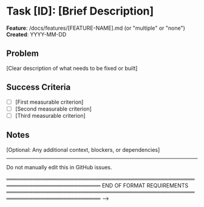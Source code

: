 # Task [ID]: [Brief Description]

**Feature**: /docs/features/[FEATURE-NAME].md (or "multiple" or "none")
**Created**: YYYY-MM-DD

## Problem
[Clear description of what needs to be fixed or built]

## Success Criteria
- [ ] [First measurable criterion]
- [ ] [Second measurable criterion]
- [ ] [Third measurable criterion]

## Notes
[Optional: Any additional context, blockers, or dependencies]

---

<!--
═══════════════════════════════════════════════════════════════════════════
TASK FILE FORMAT REQUIREMENTS - READ THIS CAREFULLY
═══════════════════════════════════════════════════════════════════════════

This template ensures proper synchronization with GitHub Issues. Follow these
rules exactly to avoid sync errors.

📋 FILENAME FORMAT (REQUIRED)
─────────────────────────────
  Format: ID-description.md

  ✓ CORRECT:  29-github-integration.md
  ✓ CORRECT:  123-fix-login-bug.md
  ✗ WRONG:    github-integration.md  (missing ID)
  ✗ WRONG:    task-29.md              (ID not at start)
  ✗ WRONG:    abc-feature.md          (ID must be numeric)

  AI/Human Guidance:
  - ID must be a number (no letters, no prefixes like "task-")
  - Use lowercase with hyphens for description
  - Get next ID from docs/STATE.md (5DAY_TASK_ID field, increment by 1)

📝 TITLE FORMAT (REQUIRED)
─────────────────────────────
  Format: # Task [ID]: [Brief Description]

  ✓ CORRECT:  # Task 29: GitHub Integration
  ✓ CORRECT:  # Task 123: Fix Login Bug
  ✗ WRONG:    # Task: GitHub Integration     (missing ID)
  ✗ WRONG:    # GitHub Integration            (missing "Task [ID]:")
  ✗ WRONG:    ## Task 29: Integration         (wrong heading level)

  AI/Human Guidance:
  - Must start with exactly "# Task " (level 1 heading)
  - ID must match filename ID
  - Keep description brief but descriptive (3-8 words ideal)
  - This becomes the GitHub Issue title

🏷️ METADATA FIELDS (REQUIRED)
─────────────────────────────
  **Feature**: [value]
  **Created**: YYYY-MM-DD

  ✓ CORRECT:  **Feature**: /docs/features/github-integration.md
  ✓ CORRECT:  **Feature**: none
  ✓ CORRECT:  **Feature**: multiple
  ✓ CORRECT:  **Created**: 2025-10-19
  ✗ WRONG:    Feature: none                   (missing bold asterisks)
  ✗ WRONG:    **Feature:**none                (missing space after colon)
  ✗ WRONG:    **Created**: Oct 19, 2025       (wrong date format)

  AI/Human Guidance:
  - Use exactly "**Feature**:" with bold formatting and colon
  - For Feature value, use:
    * Full path to feature file: /docs/features/name.md
    * "none" if not tied to a specific feature
    * "multiple" if spans multiple features
  - Created date must be YYYY-MM-DD format (ISO 8601)

📂 REQUIRED SECTIONS (MUST EXIST)
─────────────────────────────
  ## Problem
  [Content describing what needs to be solved]

  ## Success Criteria
  - [ ] [Measurable outcome 1]
  - [ ] [Measurable outcome 2]

  ## Notes
  [Optional content, but section header must exist]

  ✓ CORRECT:  Uses exactly these section names (## Problem, ## Success Criteria, ## Notes)
  ✗ WRONG:    ## Desired Outcome        (use "## Success Criteria")
  ✗ WRONG:    ## Testing Criteria       (use "## Success Criteria")
  ✗ WRONG:    ## Description            (use "## Problem")
  ✗ WRONG:    ### Problem                (wrong heading level, must be ##)

  AI/Human Guidance:
  - Section names are CASE SENSITIVE and must match exactly
  - All sections must use ## (level 2 headings)
  - GitHub workflow parses content BETWEEN these section markers
  - Order matters: Problem → Success Criteria → Notes

✍️ CONTENT GUIDELINES
─────────────────────────────

  ## Problem Section:
  - Explain WHAT needs to be done and WHY
  - Provide context for someone unfamiliar with the task
  - Include relevant background, current issues, or motivations
  - 2-5 sentences ideal for most tasks

  Example:
    The current GitHub integration creates issues but doesn't sync status
    changes back to task files. This creates a one-way sync that leads to
    drift between the two systems.

  ## Success Criteria Section:
  - List SPECIFIC, MEASURABLE outcomes
  - Use GitHub markdown checkboxes: - [ ]
  - Each criterion should be testable/verifiable
  - Check off items as completed: - [x]
  - Include both implementation AND testing criteria

  Good Examples:
    - [ ] Script creates GitHub issues for new task files
    - [ ] Status changes in GitHub sync back to move files
    - [ ] All existing tasks sync without errors

  Bad Examples:
    - [ ] Make it work             (too vague)
    - [ ] Improve performance      (not measurable)
    - Write good code              (missing checkbox)

  ## Notes Section:
  - Include dependencies, blockers, or related work
  - Link to relevant PRs, issues, or documentation
  - Add technical considerations or edge cases
  - Can be empty, but section header must exist

  Example:
    Depends on completing Task 28 (webhook setup).
    See docs/guides/github-integration.md for API details.

🔄 WORKFLOW LIFECYCLE
─────────────────────────────
  Task files move through folders to track status:

  1. backlog/  → Planned work, not started
  2. next/     → Queued for current sprint
  3. working/  → Actively being worked on (LIMIT: 1 task max!)
  4. review/   → Implementation complete, awaiting approval
  5. live/     → Approved and deployed (closes GitHub issue)

  Move tasks with git mv:
    git mv docs/tasks/backlog/29-task.md docs/tasks/next/
    git mv docs/tasks/next/29-task.md docs/tasks/working/

  Folder location automatically updates GitHub issue labels and status.

⚠️ COMMON MISTAKES TO AVOID
─────────────────────────────

  For AI Assistants:
  ✗ Don't invent your own section names (stick to Problem/Success Criteria/Notes)
  ✗ Don't skip the metadata fields (Feature and Created)
  ✗ Don't use wrong heading levels (# for title, ## for sections)
  ✗ Don't forget to check the filename matches the ID in the title
  ✗ Don't create tasks with duplicate IDs (check docs/STATE.md)

  For Humans:
  ✗ Don't manually type IDs (use docs/STATE.md 5DAY_TASK_ID + 1 for new tasks)
  ✗ Don't use spaces in filenames (use hyphens: some-task.md not "some task.md")
  ✗ Don't edit files directly in live/ (they're completed, create new tasks instead)
  ✗ Don't have multiple tasks in working/ at once (focus on one!)

✅ VALIDATION CHECKLIST
─────────────────────────────
  Before committing, verify:

  [ ] Filename is numeric-description.md format
  [ ] Title is "# Task [ID]: [Description]" with matching ID
  [ ] **Feature**: and **Created**: fields exist with proper formatting
  [ ] All three sections exist: ## Problem, ## Success Criteria, ## Notes
  [ ] Success criteria use - [ ] checkbox format
  [ ] File is in correct folder for current status
  [ ] 5DAY_TASK_ID in docs/STATE.md was incremented (for new tasks)

🤖 GITHUB SYNC BEHAVIOR
─────────────────────────────
  When you commit task files to main branch:

  - New files → Creates GitHub issue with "5day-task" label
  - Updated files → Updates existing GitHub issue
  - Moved files → Changes labels and status (backlog/sprint/in-progress/review/completed)
  - Deleted files → Closes corresponding GitHub issue
  - Files in live/ → Closes GitHub issue with "completed" label

  The workflow identifies tasks using HTML comment in issue body:
    <!-- 5daydocs-task-id: [ID] -->

  Do not manually edit this in GitHub issues.

═══════════════════════════════════════════════════════════════════════════
END OF FORMAT REQUIREMENTS
═══════════════════════════════════════════════════════════════════════════
-->